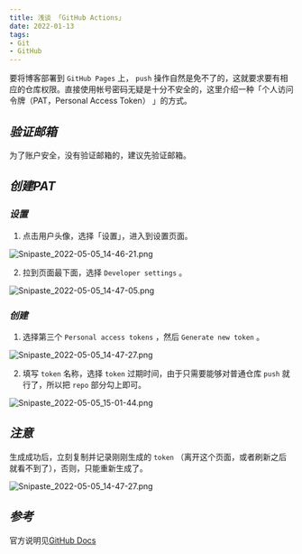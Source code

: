 ```yaml
---
title: 浅谈 「GitHub Actions」
date: 2022-01-13
tags:
- Git
- GitHub
---
```



要将博客部署到 `GitHub Pages` 上， `push` 操作自然是免不了的，这就要求要有相应的仓库权限。直接使用帐号密码无疑是十分不安全的，这里介绍一种「个人访问令牌（PAT，Personal Access Token） 」的方式。

## ***验证邮箱***

为了账户安全，没有验证邮箱的，建议先验证邮箱。

## ***创建PAT***

### ***设置***

1. 点击用户头像，选择「设置」，进入到设置页面。

![Snipaste_2022-05-05_14-46-21.png](https://s2.loli.net/2022/05/08/TM4ABx27XSCRpoI.png)

2. 拉到页面最下面，选择 `Developer settings` 。

![Snipaste_2022-05-05_14-47-05.png](https://s2.loli.net/2022/05/08/79dxTtMAL1oizWg.png)

### ***创建***

1. 选择第三个 `Personal access tokens` ，然后 `Generate new token` 。

![Snipaste_2022-05-05_14-47-27.png](https://s2.loli.net/2022/05/08/cB5rDSno8LMkujU.png)

2. 填写 `token` 名称，选择 `token` 过期时间，由于只需要能够对普通仓库 `push` 就行了，所以把 `repo` 部分勾上即可。

![Snipaste_2022-05-05_15-01-44.png](https://s2.loli.net/2022/05/08/yA2bNvogJRe7HsT.png)

## ***注意***

生成成功后，立刻复制并记录刚刚生成的 `token` （离开这个页面，或者刷新之后就看不到了），否则，只能重新生成了。

![Snipaste_2022-05-05_14-47-27.png](https://s2.loli.net/2022/05/08/cB5rDSno8LMkujU.png)

## ***参考***

官方说明见[GitHub Docs](https://docs.github.com/cn/authentication/keeping-your-account-and-data-secure/creating-a-personal-access-token)

